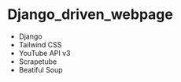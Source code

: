 # Django_driven_webpage
  - Django
  - Tailwind CSS
  - YouTube API v3
  - Scrapetube
  - Beatiful Soup
